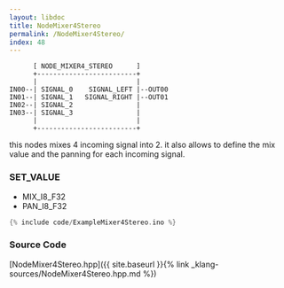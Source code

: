 ```yaml
---
layout: libdoc
title: NodeMixer4Stereo
permalink: /NodeMixer4Stereo/
index: 48
---
```


          [ NODE_MIXER4_STEREO      ]       
          +-------------------------+       
          |                         |       
    IN00--| SIGNAL_0    SIGNAL_LEFT |--OUT00
    IN01--| SIGNAL_1   SIGNAL_RIGHT |--OUT01
    IN02--| SIGNAL_2                |       
    IN03--| SIGNAL_3                |       
          |                         |       
          +-------------------------+       

this nodes mixes 4 incoming signal into 2. it also allows to define the mix value and the panning for each incoming signal.

### SET_VALUE

- MIX_I8_F32
- PAN_I8_F32


```c
{% include code/ExampleMixer4Stereo.ino %}
```

### Source Code

[NodeMixer4Stereo.hpp]({{ site.baseurl }}{% link _klang-sources/NodeMixer4Stereo.hpp.md %})


